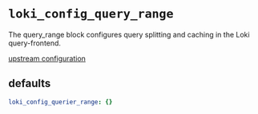 
# `loki_config_query_range`

The query_range block configures query splitting and caching in the Loki query-frontend.

[upstream configuration](https://grafana.com/docs/loki/latest/configuration/#query_range)

## defaults

```yaml
loki_config_querier_range: {}
```

